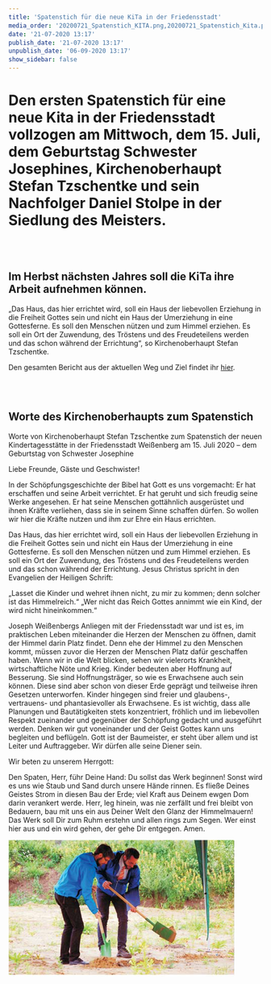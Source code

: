 ```yaml
---
title: 'Spatenstich für die neue KiTa in der Friedensstadt'
media_order: '20200721_Spatenstich_KITA.png,20200721_Spatenstich_Kita.pdf'
date: '21-07-2020 13:17'
publish_date: '21-07-2020 13:17'
unpublish_date: '06-09-2020 13:17'
show_sidebar: false
---
```


Den ersten Spatenstich für eine neue Kita in der Friedensstadt vollzogen am Mittwoch, dem 15. Juli, dem Geburtstag Schwester Josephines, Kirchenoberhaupt Stefan Tzschentke und sein Nachfolger Daniel Stolpe in der Siedlung des Meisters.
===
<br><br>
## Im Herbst nächsten Jahres soll die KiTa ihre Arbeit aufnehmen können. 

„Das Haus, das hier errichtet wird, soll ein Haus der liebevollen Erziehung in die Freiheit Gottes sein und nicht ein Haus der Umerziehung in eine Gottesferne. Es soll den Menschen nützen und zum Himmel erziehen. Es soll ein Ort der Zuwendung, des Tröstens und des Freudeteilens werden und das schon während der Errichtung“, so Kirchenoberhaupt Stefan Tzschentke.

Den gesamten Bericht aus der aktuellen Weg und Ziel findet ihr [hier](20200721_Spatenstich_Kita.pdf).

<br><br>
## Worte des Kirchenoberhaupts zum Spatenstich

Worte von Kirchenoberhaupt Stefan Tzschentke zum Spatenstich der neuen Kindertagesstätte in der Friedensstadt Weißenberg am 15. Juli 2020 – dem Geburtstag von Schwester Josephine

Liebe Freunde, Gäste und Geschwister!

In der Schöpfungsgeschichte der Bibel hat Gott es uns vorgemacht: Er hat erschaffen und seine Arbeit verrichtet. Er hat geruht und sich freudig seine Werke angesehen. Er hat seine Menschen gottähnlich ausgerüstet und ihnen Kräfte verliehen, dass sie in seinem Sinne schaffen dürfen. So wollen wir hier die Kräfte nutzen und ihm zur Ehre ein Haus errichten.

Das Haus, das hier errichtet wird, soll ein Haus der liebevollen Erziehung in die Freiheit Gottes sein und nicht ein Haus der Umerziehung in eine Gottesferne. Es soll den Menschen nützen und zum Himmel erziehen. Es soll ein Ort der Zuwendung, des Tröstens und des Freudeteilens werden und das schon während der Errichtung. Jesus Christus spricht in den Evangelien der Heiligen Schrift:

„Lasset die Kinder und wehret ihnen nicht, zu mir zu kommen; denn solcher ist das Himmelreich.“ „Wer nicht das Reich Gottes annimmt wie ein Kind, der wird nicht hineinkommen.“

Joseph Weißenbergs Anliegen mit der Friedensstadt war und ist es, im praktischen Leben miteinander die Herzen der Menschen zu öffnen, damit der Himmel darin Platz findet. Denn ehe der Himmel zu den Menschen kommt, müssen zuvor die Herzen der Menschen Platz dafür geschaffen haben. Wenn wir in die Welt blicken, sehen wir vielerorts Krankheit, wirtschaftliche Nöte und Krieg. Kinder bedeuten aber Hoffnung auf Besserung. Sie sind Hoffnungsträger, so wie es Erwachsene auch sein können. Diese sind aber schon von dieser Erde geprägt und teilweise ihren Gesetzen unterworfen. Kinder hingegen sind freier und glaubens-, vertrauens- und phantasievoller als Erwachsene. Es ist wichtig, dass alle Planungen und Bautätigkeiten stets konzentriert, fröhlich und im liebevollen Respekt zueinander und gegenüber der Schöpfung gedacht und ausgeführt werden. Denken wir gut voneinander und der Geist Gottes kann uns begleiten und beflügeln. Gott ist der Baumeister, er steht über allem und ist Leiter und Auftraggeber. Wir dürfen alle seine Diener sein.

Wir beten zu unserem Herrgott:

Den Spaten, Herr, führ Deine Hand: Du sollst das Werk beginnen! Sonst wird es uns wie Staub und Sand durch unsere Hände rinnen. Es fließe Deines Geistes Strom in diesen Bau der Erde; viel Kraft aus Deinem ewgen Dom darin verankert werde. Herr, leg hinein, was nie zerfällt und frei bleibt von Bedauern, bau mit uns ein aus Deiner Welt den Glanz der Himmelmauern! Das Werk soll Dir zum Ruhm erstehn und allen rings zum Segen. Wer einst hier aus und ein wird gehen, der gehe Dir entgegen. Amen.

![](20200721_Spatenstich_KITA.png)
